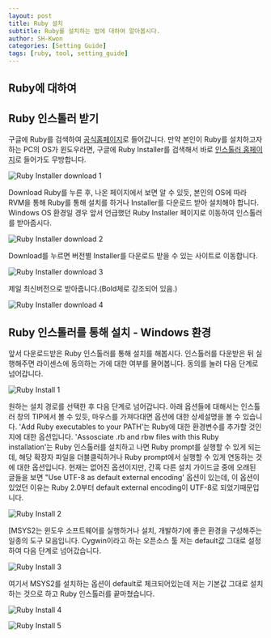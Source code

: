 ```yaml
---
layout: post
title: Ruby 설치
subtitle: Ruby를 설치하는 법에 대하여 알아봅시다.
author: SH-Kwon
categories: [Setting Guide]
tags: [ruby, tool, setting_guide]
---
```

## Ruby에 대하여

## Ruby 인스톨러 받기
구글에 Ruby를 검색하여 [공식홈페이지][RubyPage]로 들어갑니다. 만약 본인이 Ruby를 설치하고자 하는 PC의 OS가 윈도우라면, 구글에 Ruby Installer를 검색해서 바로 [인스톨러 홈페이지][RubyInstallerPage]로 들어가도 무방합니다.

[RubyPage]: https://www.ruby-lang.org/en/
[RubyInstallerPage]: https://rubyinstaller.org/

![Ruby Installer download 1](/assets/images/posts/installtheme/1-1down_ru1.png)

Download Ruby를 누른 후, 나온 페이지에서 보면 알 수 있듯, 본인의 OS에 따라 RVM을 통해 Ruby를 통해 설치를 하거나  Installer를 다운로드 받아 설치해야 합니다. Windows OS 환경일 경우 앞서 언급했던 Ruby Installer 페이지로 이동하여 인스톨러를 받아줍시다.

![Ruby Installer download 2](/assets/images/posts/installtheme/1-1down_ru2.png)

Download를 누르면 버전별 Installer를 다운로드 받을 수 있는 사이트로 이동합니다.

![Ruby Installer download 3](/assets/images/posts/installtheme/1-1down_ru3.png)

제일 최신버전으로 받아줍니다.(Bold체로 강조되어 있음.)

![Ruby Installer download 4](/assets/images/posts/installtheme/1-1down_ru4.png)


## Ruby 인스톨러를 통해 설치 - Windows 환경
앞서 다운로드받은 Ruby 인스톨러를 통해 설치를 해봅시다.
인스톨러를 다운받은 뒤 실행해주면 라이센스에 동의하는 가에 대한 여부를 물어봅니다. 동의를 눌러 다음 단계로 넘어갑니다.

![Ruby Install 1](/assets/images/posts/installtheme/1-2install_r1.png)

원하는 설치 경로를 선택한 후 다음 단계로 넘어갑니다.
아래 옵션들에 대해서는 인스톨러 창의 TIP에서 볼 수 있듯, 마우스를 가져다대면 옵션에 대한 상세설명을 볼 수 있습니다.
'Add Ruby executables to your PATH'는 Ruby에 대한 환경변수를 추가할 것인지에 대한 옵션입니다.
'Assosciate .rb and rbw files with this Ruby installation'는 Ruby 인스톨러를 설치하고 나면 Ruby prompt를 실행할 수 있게 되는데, 해당 확장자 파일을 더블클릭하거나 Ruby prompt에서 실행할 수 있게 연동하는 것에 대한 옵션입니다.
현재는 없어진 옵션이지만, 간혹 다른 설치 가이드글 중에 오래된 글들을 보면 "Use UTF-8 as default external encoding' 옵션이 있는데, 이 옵션이 있었던 이유는 Ruby 2.0부터 default external encoding이 UTF-8로 되었기때문입니다.

![Ruby Install 2](/assets/images/posts/installtheme/1-2install_r2.png)

[MSYS2는 윈도우 소프트웨어를 실행하거나 설치, 개발하기에 좋은 환경을 구성해주는 일종의 도구 모음입니다.
Cygwin이라고 하는 오픈소스 툴
저는 default값 그대로 설정하여 다음 단계로 넘어갔습니다.

![Ruby Install 3](/assets/images/posts/installtheme/1-2install_r3.png)

여기서 MSYS2를 설치하는 옵션이 default로 체크되어있는데 저는 기본값 그대로 설치하는 것으로 하고 Ruby 인스톨러를 끝마쳤습니다.

![Ruby Install 4](/assets/images/posts/installtheme/1-2install_r4.png)

![Ruby Install 5](/assets/images/posts/installtheme/1-2install_r5.png)